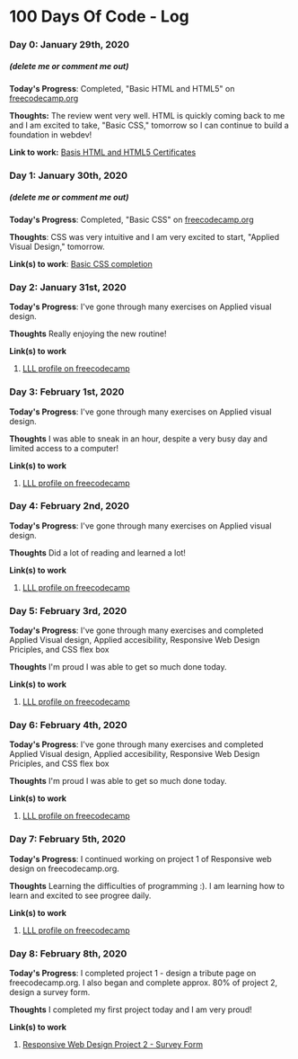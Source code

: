 # 100 Days Of Code - Log

### Day 0: January 29th, 2020
##### (delete me or comment me out)

**Today's Progress**: Completed, "Basic HTML and HTML5" on [freecodecamp.org](https://freecodecamp.org/learn)

**Thoughts:** The review went very well. HTML is quickly coming back to me and I am excited to take, "Basic CSS," tomorrow so I can continue to build a foundation in webdev!

**Link to work:** [Basis HTML and HTML5 Certificates](https://www.freecodecamp.org/linesliftlearn)

### Day 1: January 30th, 2020
##### (delete me or comment me out)

**Today's Progress**: Completed, "Basic CSS" on [freecodecamp.org](https://freecodecamp.org/learn)

**Thoughts**: CSS was very intuitive and I am very excited to start, "Applied Visual Design," tomorrow. 

**Link(s) to work**: [Basic CSS completion](https://www.freecodecamp.org/linesliftlearn)


### Day 2: January 31st, 2020

**Today's Progress**: I've gone through many exercises on Applied visual design.

**Thoughts** Really enjoying the new routine! 

**Link(s) to work**
1. [LLL profile on freecodecamp](https://www.freecodecamp.org/linesliftlearn)

### Day 3: February 1st, 2020

**Today's Progress**: I've gone through many exercises on Applied visual design.

**Thoughts** I was able to sneak in an hour, despite a very busy day and limited access to a computer!

**Link(s) to work**
1. [LLL profile on freecodecamp](https://www.freecodecamp.org/linesliftlearn)


### Day 4: February 2nd, 2020

**Today's Progress**: I've gone through many exercises on Applied visual design.

**Thoughts** Did a lot of reading and learned a lot!

**Link(s) to work**
1. [LLL profile on freecodecamp](https://www.freecodecamp.org/linesliftlearn)


### Day 5: February 3rd, 2020

**Today's Progress**: I've gone through many exercises and completed Applied Visual design, Applied accesibility, Responsive Web Design Priciples, and CSS flex box

**Thoughts** I'm proud I was able to get so much done today.

**Link(s) to work**
1. [LLL profile on freecodecamp](https://www.freecodecamp.org/linesliftlearn)

### Day 6: February 4th, 2020

**Today's Progress**: I've gone through many exercises and completed Applied Visual design, Applied accesibility, Responsive Web Design Priciples, and CSS flex box

**Thoughts** I'm proud I was able to get so much done today.

**Link(s) to work**
1. [LLL profile on freecodecamp](https://www.freecodecamp.org/linesliftlearn)

### Day 7: February 5th, 2020

**Today's Progress**: I continued working on project 1 of Responsive web design on freecodecamp.org.

**Thoughts** Learning the difficulties of programming :). I am learning how to learn and excited to see progree daily.

**Link(s) to work**
1. [LLL profile on freecodecamp](https://www.freecodecamp.org/linesliftlearn)

### Day 8: February 8th, 2020

**Today's Progress**: I completed project 1 - design a tribute page on freecodecamp.org. I also began and complete approx. 80% of project 2, design a survey form. 

**Thoughts** I completed my first project today and I am very proud!

**Link(s) to work**
1. [Responsive Web Design Project 2 - Survey Form](https://codepen.io/amtaylr1/pen/oNXgyOM)
